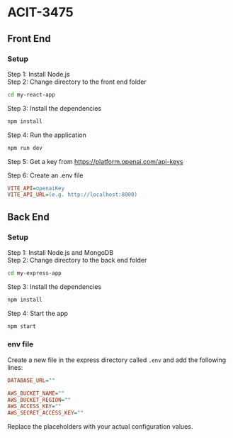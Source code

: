 # ACIT-3475

## Front End

### Setup
Step 1: Install Node.js  
Step 2: Change directory to the front end folder  
```bash
cd my-react-app
```
Step 3: Install the dependencies  
```bash
npm install
```
Step 4: Run the application  
```bash
npm run dev
```
Step 5: Get a key from https://platform.openai.com/api-keys

Step 6: Create an .env file
```ini
VITE_API=openaiKey
VITE_API_URL=(e.g. http://localhost:8000)
```

## Back End

### Setup
Step 1: Install Node.js and MongoDB  
Step 2: Change directory to the back end folder  
```bash
cd my-express-app
```
Step 3: Install the dependencies  
```bash
npm install
```
Step 4: Start the app  
```bash
npm start
```
### env file
Create a new file in the express directory called `.env` and add the following lines:
```ini
DATABASE_URL=""

AWS_BUCKET_NAME=""
AWS_BUCKET_REGION=""
AWS_ACCESS_KEY=""
AWS_SECRET_ACCESS_KEY=""
```
Replace the placeholders with your actual configuration values.

